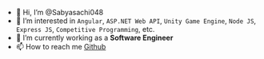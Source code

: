 - 👋 Hi, I’m @Sabyasachi048
- 👀 I’m interested in `Angular`, `ASP.NET Web API`, `Unity Game Engine`, `Node JS`, `Express JS`, `Competitive Programming`, etc. 
- 🌱 I’m currently working as a **Software Engineer**
- 📫 How to reach me [Github](https://github.com/Sabyasachi048)

<!---
Sabyasachi048/Sabyasachi048 is a ✨ special ✨ repository because its `README.md` (this file) appears on your GitHub profile.
You can click the Preview link to take a look at your changes.
--->
